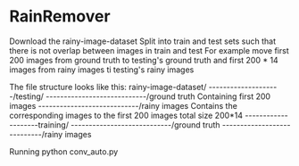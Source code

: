 # RainRemover

Download the rainy-image-dataset
Split into train and test sets such that there is not overlap between images in train and test
For example move first 200 images from ground truth to testing's ground truth and first 200 * 14 images from rainy images ti testing's rainy images

The file structure looks like this:
rainy-image-dataset/
--------------------/testing/
----------------------------/ground truth Containing first 200 images
----------------------------/rainy images Contains the corresponding images to the first 200 images total size 200*14
--------------------training/
----------------------------/ground truth
----------------------------/rainy images


Running python conv_auto.py
